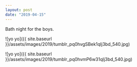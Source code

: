 ```yaml
---
layout: post
date: "2019-04-15"
---
```


Bath night for the boys.

![yo yo]({{ site.baseurl }}/assets/images/2019/tumblr_pq0hvgSBek1qlj3bd_540.jpg)

![yo yo]({{ site.baseurl }}/assets/images/2019/tumblr_pq0hvmP6w31qlj3bd_540.jpg)
